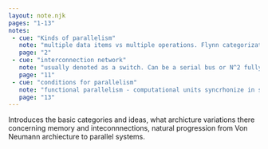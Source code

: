 ```yaml
---
layout: note.njk
pages: "1-13"
notes:
 - cue: "Kinds of parallelism"
   note: "multiple data items vs multiple operations. Flynn categorizations looks at streams of data and instructions, leaving  control flow alone... one can form four categories. Single or multiple instruction streams or single or multiple data streams. Ex: SISD (Von Neuman), MIMD (modern multiprocessors), SIMD (Vector computers), and MISD (maybe research but typically not useful)"
   page: "2"
 - cue: "interconnection network"
   note: "usually denoted as a switch. Can be a serial bus or N^2 fully connected network. Concurrency of the system is directly related to concurrency of this network"
   page: "11"
 - cue: "conditions for parallelism"
   note: "functional parallelism - computational units syncrhonize in specific ways or times that limit complexity... vectorization good for dense matrixes, sparse or irregularly patterned data is better suited to MIMD or possibly SISD if cache benefits cant be realized."
   page: "13"
---
```


Introduces the basic categories and ideas, what archicture variations there concerning memory and inteconnnections, natural progression from Von Neumann archiecture to parallel systems.